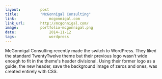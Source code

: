 ```yaml
---
layout:			post
title:			"McGonnigal Consulting"
link:				mcgonnigal.com
link_url:		http://mcgonnigal.com/
image:			portfolio-mcgonnigal.png
date:				2014-11-12
tags:				wordpress
---
```

McGonnigal Consulting recently made the switch to WordPress. They liked the standard TwentyTwelve theme but their previous logo wasn't wide enough to fit in the theme's header divisional. Using their former logo as a guide, the new header, save the background image of zeros and ones, was created entirely with CSS.